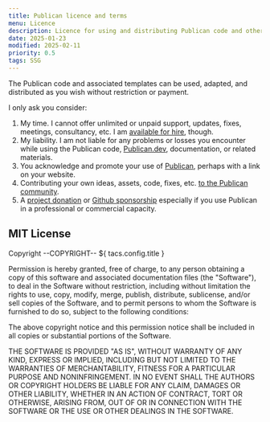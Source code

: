 ```yaml
---
title: Publican licence and terms
menu: Licence
description: Licence for using and distributing Publican code and other assets.
date: 2025-01-23
modified: 2025-02-11
priority: 0.5
tags: SSG
---
```


The Publican code and associated templates can be used, adapted, and distributed as you wish without restriction or payment.

I only ask you consider:

1. My time. I cannot offer unlimited or unpaid support, updates, fixes, meetings, consultancy, etc. I am [available for hire](https://craigbuckler.com/), though.
1. My liability. I am not liable for any problems or losses you encounter while using the Publican code, [Publican.dev](--ROOT--), documentation, or related materials.
1. You acknowledge and promote your use of [Publican](https://www.npmjs.com/package/publican), perhaps with a link on your website.
1. Contributing your own ideas, assets, code, fixes, etc. [to the Publican community](https://github.com/craigbuckler/publican).
1. A [project donation](https://donate.publican.dev/) or [Github sponsorship](https://github.com/sponsors/craigbuckler) especially if you use Publican in a professional or commercial capacity.


## MIT License

Copyright --COPYRIGHT-- ${ tacs.config.title }

Permission is hereby granted, free of charge, to any person obtaining a copy of this software and associated documentation files (the "Software"), to deal in the Software without restriction, including without limitation the rights to use, copy, modify, merge, publish, distribute, sublicense, and/or sell copies of the Software, and to permit persons to whom the Software is furnished to do so, subject to the following conditions:

The above copyright notice and this permission notice shall be included in all copies or substantial portions of the Software.

THE SOFTWARE IS PROVIDED "AS IS", WITHOUT WARRANTY OF ANY KIND, EXPRESS OR IMPLIED, INCLUDING BUT NOT LIMITED TO THE WARRANTIES OF MERCHANTABILITY, FITNESS FOR A PARTICULAR PURPOSE AND NONINFRINGEMENT. IN NO EVENT SHALL THE AUTHORS OR COPYRIGHT HOLDERS BE LIABLE FOR ANY CLAIM, DAMAGES OR OTHER LIABILITY, WHETHER IN AN ACTION OF CONTRACT, TORT OR OTHERWISE, ARISING FROM, OUT OF OR IN CONNECTION WITH THE SOFTWARE OR THE USE OR OTHER DEALINGS IN THE SOFTWARE.
